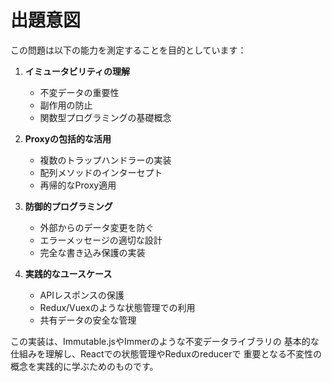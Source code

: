 # 出題意図

この問題は以下の能力を測定することを目的としています：

1. **イミュータビリティの理解**
   - 不変データの重要性
   - 副作用の防止
   - 関数型プログラミングの基礎概念

2. **Proxyの包括的な活用**
   - 複数のトラップハンドラーの実装
   - 配列メソッドのインターセプト
   - 再帰的なProxy適用

3. **防御的プログラミング**
   - 外部からのデータ変更を防ぐ
   - エラーメッセージの適切な設計
   - 完全な書き込み保護の実装

4. **実践的なユースケース**
   - APIレスポンスの保護
   - Redux/Vuexのような状態管理での利用
   - 共有データの安全な管理

この実装は、Immutable.jsやImmerのような不変データライブラリの
基本的な仕組みを理解し、Reactでの状態管理やReduxのreducerで
重要となる不変性の概念を実践的に学ぶためのものです。